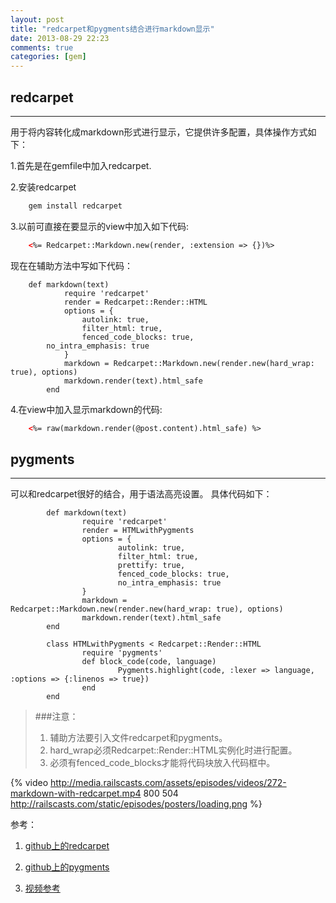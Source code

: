 ```yaml
---
layout: post
title: "redcarpet和pygments结合进行markdown显示"
date: 2013-08-29 22:23
comments: true
categories: [gem]
---
```

## redcarpet
----------------------------------------------------
用于将内容转化成markdown形式进行显示，它提供许多配置，具体操作方式如下：

1.首先是在gemfile中加入redcarpet.

2.安装redcarpet

``` sh
	gem install redcarpet
```

3.以前可直接在要显示的view中加入如下代码:

``` html
    <%= Redcarpet::Markdown.new(render, :extension => {})%>
```

现在在辅助方法中写如下代码：

``` ru
    def markdown(text)
			require 'redcarpet'
			render = Redcarpet::Render::HTML
			options = {
				autolink: true,
				filter_html: true,
				fenced_code_blocks: true,
        no_intra_emphasis: true
			}
			markdown = Redcarpet::Markdown.new(render.new(hard_wrap: true), options)
			markdown.render(text).html_safe
		end
```

4.在view中加入显示markdown的代码:

``` html
    <%= raw(markdown.render(@post.content).html_safe) %>
```

## pygments
---------------------------------------------------

可以和redcarpet很好的结合，用于语法高亮设置。
具体代码如下：

``` ru
		def markdown(text)
				require 'redcarpet'
				render = HTMLwithPygments
				options = {
						autolink: true, 
						filter_html: true, 
						prettify: true,
						fenced_code_blocks: true,
						no_intra_emphasis: true
				}
				markdown = Redcarpet::Markdown.new(render.new(hard_wrap: true), options)
				markdown.render(text).html_safe
		end
		 
		class HTMLwithPygments < Redcarpet::Render::HTML
				require 'pygments'
				def block_code(code, language)
						Pygments.highlight(code, :lexer => language, :options => {:linenos => true})
				end
		end
```

> ###注意：
> 1. 辅助方法要引入文件redcarpet和pygments。
> 2. hard_wrap必须Redcarpet::Render::HTML实例化时进行配置。
> 3. 必须有fenced_code_blocks才能将代码块放入代码框中。

{% video http://media.railscasts.com/assets/episodes/videos/272-markdown-with-redcarpet.mp4 800 504 http://railscasts.com/static/episodes/posters/loading.png %}

参考：

1. [github上的redcarpet](https://github.com/vmg/redcarpet)

2. [github上的pygments](https://github.com/tmm1/pygments.rb)

3. [视频参考](http://railscasts.com/episodes/272-markdown-with-redcarpet?view=comments)

